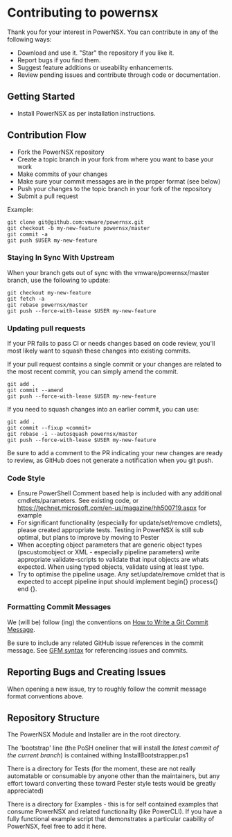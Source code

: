 

# Contributing to powernsx

Thank you for your interest in PowerNSX.  You can contribute in any of the following ways:

  * Download and use it.  "Star" the repository if you like it.
  * Report bugs if you find them.
  * Suggest feature additions or useability enhancements.
  * Review pending issues and contribute through code or documentation.


## Getting Started

  * Install PowerNSX as per installation instructions.

## Contribution Flow

- Fork the PowerNSX repository
- Create a topic branch in your fork from where you want to base your work
- Make commits of your changes
- Make sure your commit messages are in the proper format (see below)
- Push your changes to the topic branch in your fork of the repository
- Submit a pull request

Example:

``` shell
git clone git@github.com:vmware/powernsx.git
git checkout -b my-new-feature powernsx/master
git commit -a
git push $USER my-new-feature
```

### Staying In Sync With Upstream

When your branch gets out of sync with the vmware/powernsx/master branch, use the following to update:

``` shell
git checkout my-new-feature
git fetch -a
git rebase powernsx/master
git push --force-with-lease $USER my-new-feature
```

### Updating pull requests

If your PR fails to pass CI or needs changes based on code review, you'll most likely want to squash these changes into
existing commits.

If your pull request contains a single commit or your changes are related to the most recent commit, you can simply
amend the commit.

``` shell
git add .
git commit --amend
git push --force-with-lease $USER my-new-feature
```

If you need to squash changes into an earlier commit, you can use:

``` shell
git add .
git commit --fixup <commit>
git rebase -i --autosquash powernsx/master
git push --force-with-lease $USER my-new-feature
```

Be sure to add a comment to the PR indicating your new changes are ready to review, as GitHub does not generate a
notification when you git push.

### Code Style

 * Ensure PowerShell Comment based help is included with any additional cmdlets/parameters.  See existing code, or https://technet.microsoft.com/en-us/magazine/hh500719.aspx for example
 * For significant functionality (especially for update/set/remove cmdlets), please created appropriate tests.  Testing in PowerNSX is still sub optimal, but plans to improve by moving to Pester
 * When accepting object parameters that are generic object types (pscustomobject or XML - especially pipeline parameters) write appropriate validate-scripts to validate that input objects are whats expected.  When using typed objects, validate using at least type.
 * Try to optimise the pipeline usage.  Any set/update/remove cmldet that is expected to accept pipeline input should implement begin{} process{} end {}.


### Formatting Commit Messages

We (will be) follow (ing) the conventions on [How to Write a Git Commit Message](http://chris.beams.io/posts/git-commit/).

Be sure to include any related GitHub issue references in the commit message.  See
[GFM syntax](https://guides.github.com/features/mastering-markdown/#GitHub-flavored-markdown) for referencing issues
and commits.

## Reporting Bugs and Creating Issues

When opening a new issue, try to roughly follow the commit message format conventions above.

## Repository Structure

The PowerNSX Module and Installer are in the root directory.  

The 'bootstrap' line (the PoSH oneliner that will install the _latest commit of the current branch_) is contained withing InstallBootstrapper.ps1

There is a directory for Tests (for the moment, these are not really automatable or consumable by anyone other than the maintainers, but any effort toward converting these toward Pester style tests would be greatly appreciated)

There is a directory for Examples - this is for self contained examples that consume PowerNSX and related functionailty (like PowerCLI).  If you have a fully functional example script that demonstrates a particular caability of PowerNSX, feel free to add it here.